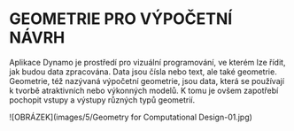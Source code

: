 

# GEOMETRIE PRO VÝPOČETNÍ NÁVRH

Aplikace Dynamo je prostředí pro vizuální programování, ve kterém lze řídit, jak budou data zpracována. Data jsou čísla nebo text, ale také geometrie. Geometrie, též nazývaná výpočetní geometrie, jsou data, která se používají k tvorbě atraktivních nebo výkonných modelů. K tomu je ovšem zapotřebí pochopit vstupy a výstupy různých typů geometrií.

![OBRÁZEK](images/5/Geometry for Computational Design-01.jpg)

